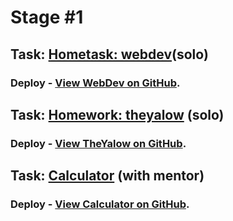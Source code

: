 # Stage #1

## Task: [Hometask: webdev](https://github.com/rolling-scopes-school/tasks/blob/master/tasks/webdev-en.md)(solo)
### Deploy - [View WebDev on GitHub](https://arcismd.github.io/rsschool-projects/webdev/).
## Task: [Homework: theyalow](https://github.com/rolling-scopes-school/tasks/blob/master/tasks/theyalow-en(LT).md) (solo)
### Deploy - [View TheYalow on GitHub](https://arcismd.github.io/rsschool-projects/theyalow/).
## Task: [Calculator](https://github.com/rolling-scopes-school/tasks/blob/master/tasks/calculator(LT).md) (with mentor)
### Deploy - [View Calculator on GitHub](https://arcismd.github.io/rsschool-projects/calculator/).
